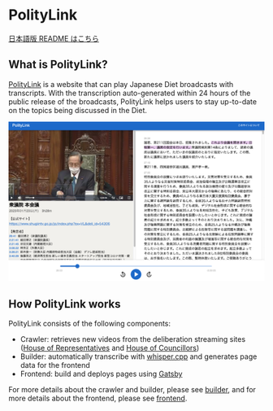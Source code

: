 # PolityLink

[日本語版 README はこちら](./README.md)

## What is PolityLink?

[PolityLink](https://politylink.jp/) is a website that can play Japanese Diet broadcasts with transcripts.
With the transcription auto-generated within 24 hours of the public release of the broadcasts, 
PolityLink helps users to stay up-to-date on the topics being discussed in the Diet.

![screenshot](images/screenshot.png)

## How PolityLink works

PolityLink consists of the following components:

* Crawler: retrieves new videos from the deliberation streaming sites ([House of Representatives](https://www.shugiintv.go.jp/index.php) and [House of Councillors](https://www.webtv.sangiin.go.jp/webtv/index.php))
* Builder: automatically transcribe with [whisper.cpp](https://github.com/ggerganov/whisper.cpp) and generates page data for the frontend
* Frontend: build and deploys pages using [Gatsby](https://www.gatsbyjs.com/)

For more details about the crawler and builder, please see [builder](./builder), 
and for more details about the frontend, please see [frontend](./frontend).